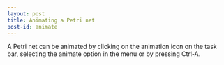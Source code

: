 ```yaml
---
layout: post
title: Animating a Petri net
post-id: animate
---
```


A Petri net can be animated by clicking on the animation icon on the task bar, selecting the animate option in the menu or by pressing Ctrl-A.